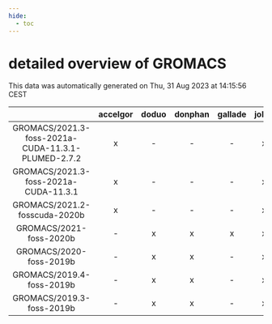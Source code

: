 ```yaml
---
hide:
  - toc
---
```


detailed overview of GROMACS
============================


This data was automatically generated on Thu, 31 Aug 2023 at 14:15:56 CEST  

| |accelgor|doduo|donphan|gallade|joltik|skitty|swalot|victini|
| :---: | :---: | :---: | :---: | :---: | :---: | :---: | :---: | :---: |
|GROMACS/2021.3-foss-2021a-CUDA-11.3.1-PLUMED-2.7.2|x|-|-|-|x|-|-|-|
|GROMACS/2021.3-foss-2021a-CUDA-11.3.1|x|-|-|-|x|-|-|-|
|GROMACS/2021.2-fosscuda-2020b|x|-|-|-|x|-|-|-|
|GROMACS/2021-foss-2020b|-|x|x|x|x|x|x|x|
|GROMACS/2020-foss-2019b|-|x|x|-|x|-|-|-|
|GROMACS/2019.4-foss-2019b|-|x|x|-|x|-|-|-|
|GROMACS/2019.3-foss-2019b|-|x|x|-|x|-|-|-|
